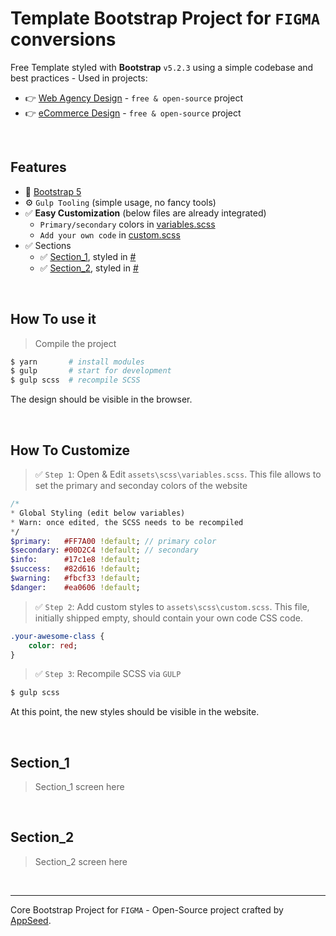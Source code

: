 # Template Bootstrap Project for `FIGMA` conversions

Free Template styled with **Bootstrap** `v5.2.3` using a simple codebase and best practices - Used in projects:

- 👉 [Web Agency Design](https://github.com/app-generator/design-web-agency) - `free & open-source` project
- 👉 [eCommerce Design](https://github.com/app-generator/design-ecommerce) - `free & open-source` project

<br />

## Features

- 🚀 [Bootstrap 5](https://www.admin-dashboards.com/bootstrap-5-templates/) 
- ⚙️ `Gulp Tooling` (simple usage, no fancy tools)
- ✅ **Easy Customization** (below files are already integrated)
  - `Primary/secondary` colors in [variables.scss](#)
  - `Add your own code` in [custom.scss](#)
- ✅ Sections
  - ✅ [Section_1](#), styled in [#](#)
  - ✅ [Section_2](#), styled in [#](#)

<br />

## How To use it

> Compile the project

```bash
$ yarn       # install modules
$ gulp       # start for development
$ gulp scss  # recompile SCSS
```

The design should be visible in the browser.

<br />

## How To Customize 

> ✅ `Step 1`: Open & Edit `assets\scss\variables.scss`. This file allows to set the primary and seconday colors of the website

```sass
/*
* Global Styling (edit below variables) 
* Warn: once edited, the SCSS needs to be recompiled
*/
$primary:   #FF7A00 !default; // primary color
$secondary: #00D2C4 !default; // secondary
$info:      #17c1e8 !default; 
$success:   #82d616 !default;
$warning:   #fbcf33 !default;
$danger:    #ea0606 !default;
```

> ✅ `Step 2`: Add custom styles to `assets\scss\custom.scss`. This file, initially shipped empty, should contain your own code CSS code.

```sass
.your-awesome-class {
    color: red;
}
```

> ✅ `Step 3`: Recompile SCSS via `GULP`

```bash
$ gulp scss
```

At this point, the new styles should be visible in the website.

<br />

## Section_1

> Section_1 screen here

<br />

## Section_2

> Section_2 screen here

<br />

--- 
Core Bootstrap Project for `FIGMA` - Open-Source project crafted by [AppSeed](https://appseed.us/).
